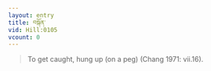```yaml
---
layout: entry
title: བསྐོན་
vid: Hill:0105
vcount: 0
---
```

> To get caught, hung up (on a peg) (Chang 1971: vii\.16)\.

